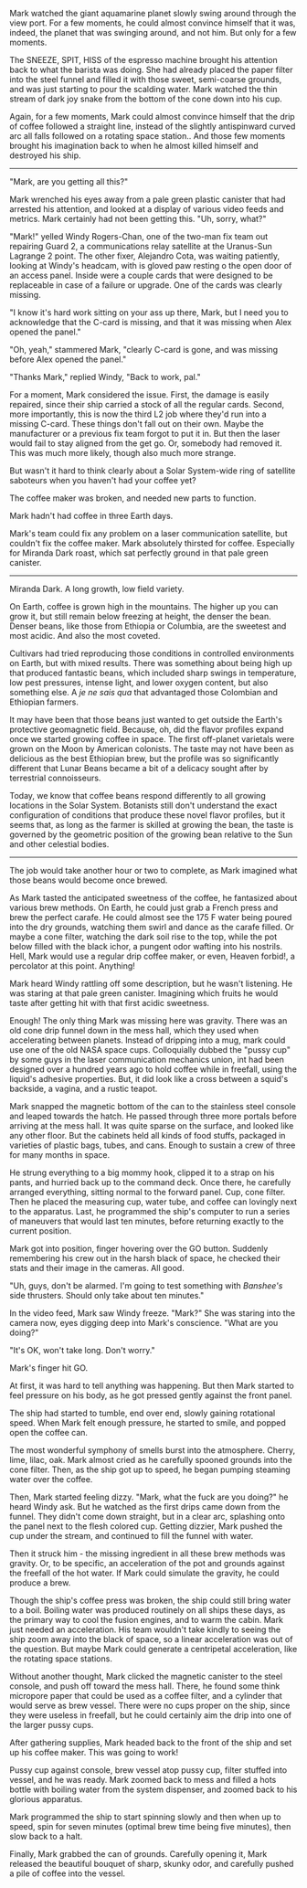 



Mark watched the giant aquamarine planet slowly swing around through the view port.  For a few moments, he could almost convince himself that it was, indeed, the planet that was swinging around, and not him.  But only for a few moments.

The SNEEZE, SPIT, HISS of the espresso machine brought his attention back to what the barista was doing.  She had already placed the paper filter into the steel funnel and filled it with those sweet, semi-coarse grounds, and was just starting to pour the scalding water.  Mark watched the thin stream of dark joy snake from the bottom of the cone down into his cup.

Again, for a few moments, Mark could almost convince himself that the drip of coffee followed a straight line, instead of the slightly antispinward curved arc all falls followed on a rotating space station..  And those few moments brought his imagination back to when he almost killed himself and destroyed his ship.

***

"Mark, are you getting all this?"

Mark wrenched his eyes away from a pale green plastic canister that had arrested his attention, and looked at a display of various video feeds and metrics.  Mark certainly had not been getting this.  "Uh, sorry, what?"

"Mark!" yelled Windy Rogers-Chan, one of the two-man fix team out repairing Guard 2, a communications relay satellite at the Uranus-Sun Lagrange 2 point.  The other fixer, Alejandro Cota, was waiting patiently, looking at Windy's headcam, with is gloved paw resting o the open door of an access panel.  Inside were a couple cards that were designed to be replaceable in case of a failure or upgrade.  One of the cards was clearly missing.

"I know it's hard work sitting on your ass up there, Mark, but I need you to acknowledge that the C-card is missing, and that it was missing when Alex opened the panel."

"Oh, yeah," stammered Mark, "clearly C-card is gone, and was missing before Alex opened the panel."

"Thanks Mark," replied Windy, "Back to work, pal."

For a moment, Mark considered the issue.  First, the damage is easily repaired, since their ship carried a stock of all the regular cards.  Second, more importantly, this is now the third L2 job where they'd run into a missing C-card.  These things don't fall out on their own.  Maybe the manufacturer or a previous fix team forgot to put it in.  But then the laser would fail to stay aligned from the get go.  Or, somebody had removed it.  This was much more likely, though also much more strange.

But wasn't it hard to think clearly about a Solar System-wide ring of satellite saboteurs when you haven't had your coffee yet?

The coffee maker was broken, and needed new parts to function.

Mark hadn't had coffee in three Earth days.

Mark's team could fix any problem on a laser communication satellite, but couldn't fix the coffee maker.  Mark absolutely thirsted for coffee.  Especially for Miranda Dark roast, which sat perfectly ground in that pale green canister.

***

Miranda Dark.  A long growth, low field variety.

On Earth, coffee is grown high in the mountains.  The higher up you can grow it, but still remain below freezing at height, the denser the bean.  Denser beans, like those from Ethiopia or Columbia, are the sweetest and most acidic.  And also the most coveted.

Cultivars had tried reproducing those conditions in controlled environments on Earth, but with mixed results.  There was something about being high up that produced fantastic beans, which included sharp swings in temperature, low pest pressures, intense light, and lower oxygen content, but also something else.  A _je ne sais qua_ that advantaged those Colombian and Ethiopian farmers.

It may have been that those beans just wanted to get outside the Earth's protective geomagnetic field.  Because, oh, did the flavor profiles expand once we started growing coffee in space.  The first off-planet varietals were grown on the Moon by American colonists.  The taste may not have been as delicious as the best Ethiopian brew, but the profile was so significantly different that Lunar Beans became a bit of a delicacy sought after by terrestrial connoisseurs.

Today, we know that coffee beans respond differently to all growing locations in the Solar System.  Botanists still don't understand the exact configuration of conditions that produce these novel flavor profiles, but it seems that, as long as the farmer is skilled at growing the bean, the taste is governed by the geometric position of the growing bean relative to the Sun and other celestial bodies.

***

The job would take another hour or two to complete, as Mark imagined what those beans would become once brewed.

As Mark tasted the anticipated sweetness of the coffee, he fantasized about various brew methods.  On Earth, he could just grab a French press and brew the perfect carafe.  He could almost see the 175 F water being poured into the dry grounds, watching them swirl and dance as the carafe filled.  Or maybe a cone filter, watching the dark soil rise to the top, while the pot below filled with the black ichor, a pungent odor wafting into his nostrils.  Hell, Mark would use a regular drip coffee maker, or even, Heaven forbid!, a percolator at this point.  Anything!

Mark heard Windy rattling off some description, but he wasn't listening.  He was staring at that pale green canister.  Imagining which fruits he would taste after getting hit with that first acidic sweetness.

Enough!  The only thing Mark was missing here was gravity.  There was an old cone drip funnel down in the mess hall, which they used when accelerating between planets.  Instead of dripping into a mug, mark could use one of the old NASA space cups.  Colloquially dubbed the "pussy cup" by some guys in the laser communication mechanics union, int had been designed over a hundred years ago to hold coffee while in freefall, using the liquid's adhesive properties.  But, it did look like a cross between a squid's backside, a vagina, and a rustic teapot.

Mark snapped the magnetic bottom of the can to the stainless steel console and leaped towards the hatch.  He passed through three more portals before arriving at the mess hall.  It was quite sparse on the surface, and looked like any other floor.  But the cabinets held all kinds of food stuffs, packaged in varieties of plastic bags, tubes, and cans.  Enough to sustain a crew of three for many months in space.

He strung everything to a big mommy hook, clipped it to a strap on his pants, and hurried back up to the command deck.  Once there, he carefully arranged everything, sitting normal to the forward panel.  Cup, cone filter.  Then he placed the measuring cup, water tube, and coffee can lovingly next to the apparatus.  Last, he programmed the ship's computer to run a series of maneuvers that would last ten minutes, before returning exactly to the current position.

Mark got into position, finger hovering over the GO button.  Suddenly remembering his crew out in the harsh black of space, he checked their stats and their image in the cameras.  All good.

"Uh, guys, don't be alarmed.  I'm going to test something with _Banshee's_ side thrusters.  Should only take about ten minutes."

In the video feed, Mark saw Windy freeze.  "Mark?"  She was staring into the camera now, eyes digging deep into Mark's conscience.  "What are you doing?"

"It's OK, won't take long.  Don't worry."

Mark's finger hit GO.

At first, it was hard to tell anything was happening.  But then Mark started to feel pressure on his body, as he got pressed gently against the front panel.

The ship had started to tumble, end over end, slowly gaining rotational speed.  When Mark felt enough pressure, he started to smile, and popped open the coffee can.

The most wonderful symphony of smells burst into the atmosphere.  Cherry, lime, lilac, oak.  Mark almost cried as he carefully spooned grounds into the cone filter.  Then, as the ship got up to speed, he began pumping steaming water over the coffee.

Then, Mark started feeling dizzy.  "Mark, what the fuck are you doing?" he heard Windy ask.  But he watched as the first drips came down from the funnel.  They didn't come down straight, but in a clear arc, splashing onto the panel next to the flesh colored cup.  Getting dizzier, Mark pushed the cup under the stream, and continued to fill the funnel with water.








Then it struck him - the missing ingredient in all these brew methods was gravity.  Or, to be specific, an acceleration of the pot and grounds against the freefall of the hot water.  If Mark could simulate the gravity, he could produce a brew.

Though the ship's coffee press was broken, the ship could still bring water to a boil.  Boiling water was produced routinely on all ships these days, as the primary way to cool the fusion engines, and to warm the cabin.  Mark just needed an acceleration.  His team wouldn't take kindly to seeing the ship zoom away into the black of space, so a linear acceleration was out of the question.  But maybe Mark could generate a centripetal acceleration, like the rotating space stations.

Without another thought, Mark clicked the magnetic canister to the steel console, and push off toward the mess hall.  There, he found some think micropore paper that could be used as a coffee filter, and a cylinder that would serve as brew vessel.  There were no cups proper on the ship, since they were useless in freefall, but he could certainly aim the drip into one of the larger pussy cups.

After gathering supplies, Mark headed back to the front of the ship and set up his coffee maker.  This was going to work!

Pussy cup against console, brew vessel atop pussy cup, filter stuffed into vessel, and he was ready.  Mark zoomed back to mess and filled a hots bottle with boiling water from the system dispenser, and zoomed back to his glorious apparatus.

Mark programmed the ship to start spinning slowly and then when up to speed, spin for seven minutes (optimal brew time being five minutes), then slow back to a halt.

Finally, Mark grabbed the can of grounds.  Carefully opening it, Mark released the beautiful bouquet of sharp, skunky odor, and carefully pushed a pile of coffee into the vessel.
